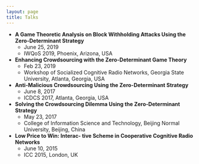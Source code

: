 ```yaml
---
layout: page
title: Talks
---
```


- **A Game Theoretic Analysis on Block Withholding Attacks Using the Zero-Determinant Strategy**
  - June 25, 2019
  - IWQoS 2019, Phoenix, Arizona, USA
- **Enhancing Crowdsourcing with the Zero-Determinant Game Theory**
  - Feb 23, 2019
  - Workshop of Socialized Cognitive Radio Networks, Georgia State University, Atlanta, Georgia, USA
- **Anti-Malicious Crowdsourcing Using the Zero-Determinant Strategy**
  - June 8, 2017
  - ICDCS 2017, Atlanta, Georgia, USA
- **Solving the Crowdsourcing Dilemma Using the Zero-Determinant Strategy**
  - May 23, 2017
  - College of Information Science and Technology, Beijing Normal University, Beijing, China
- **Low Price to Win: Interac- tive Scheme in Cooperative Cognitive Radio Networks**
  - June 10, 2015
  - ICC 2015, London, UK
